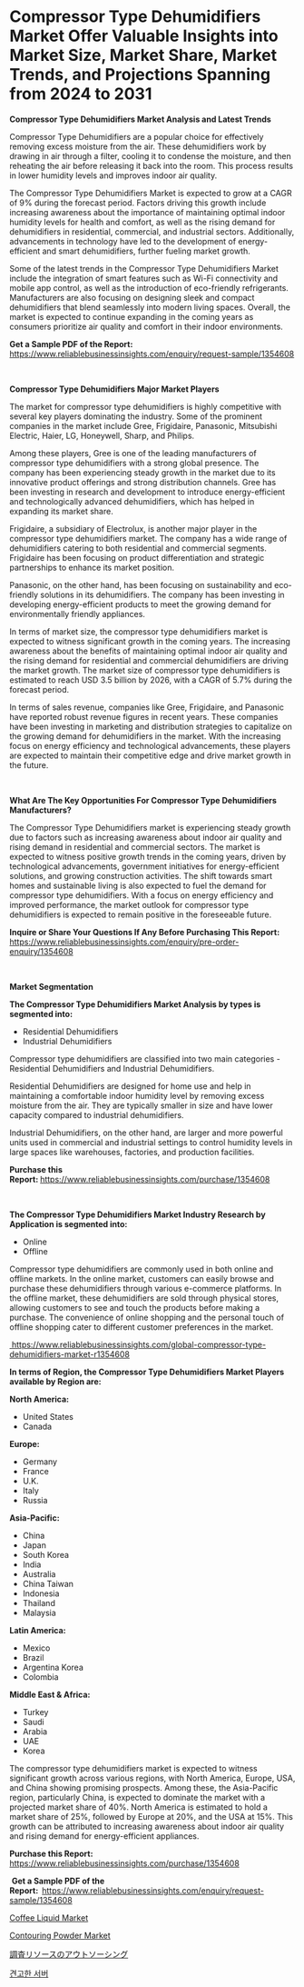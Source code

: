 <p><h1>Compressor Type Dehumidifiers Market Offer Valuable Insights into Market Size, Market Share, Market Trends, and Projections Spanning from 2024 to 2031</h1></p><p><strong>Compressor Type Dehumidifiers Market Analysis and Latest Trends</strong></p>
<p><p>Compressor Type Dehumidifiers are a popular choice for effectively removing excess moisture from the air. These dehumidifiers work by drawing in air through a filter, cooling it to condense the moisture, and then reheating the air before releasing it back into the room. This process results in lower humidity levels and improves indoor air quality.</p><p>The Compressor Type Dehumidifiers Market is expected to grow at a CAGR of 9% during the forecast period. Factors driving this growth include increasing awareness about the importance of maintaining optimal indoor humidity levels for health and comfort, as well as the rising demand for dehumidifiers in residential, commercial, and industrial sectors. Additionally, advancements in technology have led to the development of energy-efficient and smart dehumidifiers, further fueling market growth.</p><p>Some of the latest trends in the Compressor Type Dehumidifiers Market include the integration of smart features such as Wi-Fi connectivity and mobile app control, as well as the introduction of eco-friendly refrigerants. Manufacturers are also focusing on designing sleek and compact dehumidifiers that blend seamlessly into modern living spaces. Overall, the market is expected to continue expanding in the coming years as consumers prioritize air quality and comfort in their indoor environments.</p></p>
<p><strong>Get a Sample PDF of the Report:&nbsp;</strong> <a href="https://www.reliablebusinessinsights.com/enquiry/request-sample/1354608">https://www.reliablebusinessinsights.com/enquiry/request-sample/1354608</a></p>
<p>&nbsp;</p>
<p><strong>Compressor Type Dehumidifiers Major Market Players</strong></p>
<p><p>The market for compressor type dehumidifiers is highly competitive with several key players dominating the industry. Some of the prominent companies in the market include Gree, Frigidaire, Panasonic, Mitsubishi Electric, Haier, LG, Honeywell, Sharp, and Philips.</p><p>Among these players, Gree is one of the leading manufacturers of compressor type dehumidifiers with a strong global presence. The company has been experiencing steady growth in the market due to its innovative product offerings and strong distribution channels. Gree has been investing in research and development to introduce energy-efficient and technologically advanced dehumidifiers, which has helped in expanding its market share.</p><p>Frigidaire, a subsidiary of Electrolux, is another major player in the compressor type dehumidifiers market. The company has a wide range of dehumidifiers catering to both residential and commercial segments. Frigidaire has been focusing on product differentiation and strategic partnerships to enhance its market position.</p><p>Panasonic, on the other hand, has been focusing on sustainability and eco-friendly solutions in its dehumidifiers. The company has been investing in developing energy-efficient products to meet the growing demand for environmentally friendly appliances.</p><p>In terms of market size, the compressor type dehumidifiers market is expected to witness significant growth in the coming years. The increasing awareness about the benefits of maintaining optimal indoor air quality and the rising demand for residential and commercial dehumidifiers are driving the market growth. The market size of compressor type dehumidifiers is estimated to reach USD 3.5 billion by 2026, with a CAGR of 5.7% during the forecast period.</p><p>In terms of sales revenue, companies like Gree, Frigidaire, and Panasonic have reported robust revenue figures in recent years. These companies have been investing in marketing and distribution strategies to capitalize on the growing demand for dehumidifiers in the market. With the increasing focus on energy efficiency and technological advancements, these players are expected to maintain their competitive edge and drive market growth in the future.</p></p>
<p>&nbsp;</p>
<p><strong>What Are The Key Opportunities For Compressor Type Dehumidifiers Manufacturers?</strong></p>
<p><p>The Compressor Type Dehumidifiers market is experiencing steady growth due to factors such as increasing awareness about indoor air quality and rising demand in residential and commercial sectors. The market is expected to witness positive growth trends in the coming years, driven by technological advancements, government initiatives for energy-efficient solutions, and growing construction activities. The shift towards smart homes and sustainable living is also expected to fuel the demand for compressor type dehumidifiers. With a focus on energy efficiency and improved performance, the market outlook for compressor type dehumidifiers is expected to remain positive in the foreseeable future.</p></p>
<p><strong>Inquire or Share Your Questions If Any Before Purchasing This Report:</strong> <a href="https://www.reliablebusinessinsights.com/enquiry/pre-order-enquiry/1354608">https://www.reliablebusinessinsights.com/enquiry/pre-order-enquiry/1354608</a></p>
<p>&nbsp;</p>
<p><strong>Market Segmentation</strong></p>
<p><strong>The Compressor Type Dehumidifiers Market Analysis by types is segmented into:</strong></p>
<p><ul><li>Residential Dehumidifiers</li><li>Industrial Dehumidifiers</li></ul></p>
<p><p>Compressor type dehumidifiers are classified into two main categories - Residential Dehumidifiers and Industrial Dehumidifiers. </p><p>Residential Dehumidifiers are designed for home use and help in maintaining a comfortable indoor humidity level by removing excess moisture from the air. They are typically smaller in size and have lower capacity compared to industrial dehumidifiers.</p><p>Industrial Dehumidifiers, on the other hand, are larger and more powerful units used in commercial and industrial settings to control humidity levels in large spaces like warehouses, factories, and production facilities.</p></p>
<p><strong>Purchase this Report:&nbsp;</strong><a href="https://www.reliablebusinessinsights.com/purchase/1354608">https://www.reliablebusinessinsights.com/purchase/1354608</a></p>
<p>&nbsp;</p>
<p><strong>The Compressor Type Dehumidifiers Market Industry Research by Application is segmented into:</strong></p>
<p><ul><li>Online</li><li>Offline</li></ul></p>
<p><p>Compressor type dehumidifiers are commonly used in both online and offline markets. In the online market, customers can easily browse and purchase these dehumidifiers through various e-commerce platforms. In the offline market, these dehumidifiers are sold through physical stores, allowing customers to see and touch the products before making a purchase. The convenience of online shopping and the personal touch of offline shopping cater to different customer preferences in the market.</p></p>
<p><a href="https://www.reliablebusinessinsights.com/global-compressor-type-dehumidifiers-market-r1354608">&nbsp;https://www.reliablebusinessinsights.com/global-compressor-type-dehumidifiers-market-r1354608</a></p>
<p><strong>In terms of Region, the Compressor Type Dehumidifiers Market Players available by Region are:</strong></p>
<p>
    <p> <strong> North America: </strong>
        <ul>
            <li>United States</li>
            <li>Canada</li>
        </ul>
        </p> 
    <p> <strong> Europe: </strong>
        <ul>
            <li>Germany</li>
            <li>France</li>
            <li>U.K.</li>
            <li>Italy</li>
            <li>Russia</li>
        </ul>
        </p> 
    <p> <strong> Asia-Pacific: </strong>
        <ul>
            <li>China</li>
            <li>Japan</li>
            <li>South Korea</li>
            <li>India</li>
            <li>Australia</li>
            <li>China Taiwan</li>
            <li>Indonesia</li>
            <li>Thailand</li>
            <li>Malaysia</li>
        </ul>
        </p> 
    <p> <strong> Latin America: </strong>
        <ul>
            <li>Mexico</li>
            <li>Brazil</li>
            <li>Argentina Korea</li>
            <li>Colombia</li>
        </ul>
        </p> 
    <p> <strong> Middle East & Africa: </strong>
        <ul>
            <li>Turkey</li>
            <li>Saudi</li>
            <li>Arabia</li>
            <li>UAE</li>
            <li>Korea</li>
        </ul>
    </p>
    </p>
<p><p>The compressor type dehumidifiers market is expected to witness significant growth across various regions, with North America, Europe, USA, and China showing promising prospects. Among these, the Asia-Pacific region, particularly China, is expected to dominate the market with a projected market share of 40%. North America is estimated to hold a market share of 25%, followed by Europe at 20%, and the USA at 15%. This growth can be attributed to increasing awareness about indoor air quality and rising demand for energy-efficient appliances.</p></p>
<p><strong>Purchase this Report: </strong><a href="https://www.reliablebusinessinsights.com/purchase/1354608">https://www.reliablebusinessinsights.com/purchase/1354608</a></p>
<p>&nbsp;<strong>Get a Sample PDF of the Report:&nbsp;&nbsp;</strong><a href="https://www.reliablebusinessinsights.com/enquiry/request-sample/1354608">https://www.reliablebusinessinsights.com/enquiry/request-sample/1354608</a></p>
<p><strong></strong></p>
<p><p><a href="https://github.com/fkhcgcyl33/Market-Research-Report-List-1/blob/main/coffee-liquid-market.md">Coffee Liquid Market</a></p><p><a href="https://github.com/yazulaeha/Market-Research-Report-List-1/blob/main/contouring-powder-market.md">Contouring Powder Market</a></p><p><a href="https://github.com/DanykaKilback/Market-Research-Report-List-1/blob/main/7327126145641.md">調査リソースのアウトソーシング</a></p><p><a href="https://medium.com/@stanleylyittle554467/%ED%8A%BC%ED%8A%BC%ED%95%9C-%EC%84%9C%EB%B2%84-%EC%8B%9C%EC%9E%A5-%EC%A0%90%EC%9C%A0%EC%9C%A8-%EB%B0%8F-%EC%83%88%EB%A1%9C%EC%9A%B4-%ED%8A%B8%EB%A0%8C%EB%93%9C-%EB%B6%84%EC%84%9D-%EC%9C%A0%ED%98%95-%EC%9D%91%EC%9A%A9-%ED%94%84%EB%A1%9C%EA%B7%B8%EB%9E%A8-%EC%B5%9C%EC%A2%85-%EC%82%AC%EC%9A%A9%EC%9E%90%EB%B3%84-%EB%B0%8F-2024%EB%85%84%EB%B6%80%ED%84%B0-2031%EB%85%84%EA%B9%8C%EC%A7%80%EC%9D%98-%EA%B8%B0%EA%B0%84%EC%97%90-%EB%8C%80%ED%95%9C-%EC%98%88%EC%B8%A1-e1d900ed6f6d">견고한 서버</a></p></p>